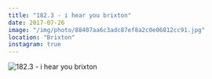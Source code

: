 ```yaml
---
title: "182.3 - i hear you brixton"
date: 2017-07-26
image: "/img/photo/88407aa6c3adc87ef8a2c0e06812cc91.jpg"
location: "Brixton"
instagram: true
---
```


![182.3 - i hear you brixton](/img/photo/88407aa6c3adc87ef8a2c0e06812cc91.jpg)
